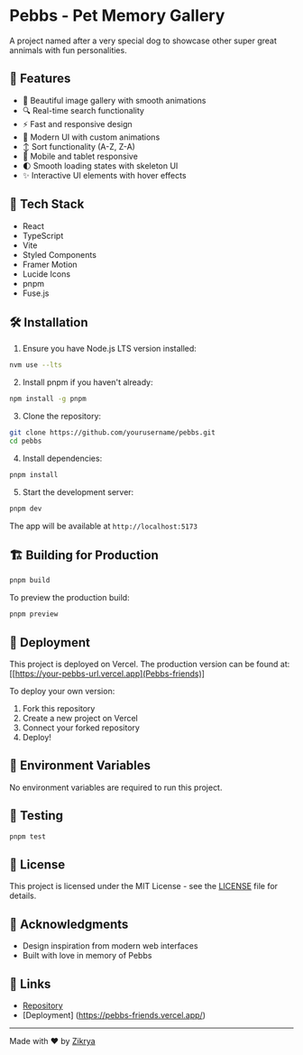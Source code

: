 # Pebbs - Pet Memory Gallery

A project named after a very special dog to showcase other super great annimals with fun personalities.


## 🌟 Features

- 📸 Beautiful image gallery with smooth animations
- 🔍 Real-time search functionality
- ⚡ Fast and responsive design
- 🎨 Modern UI with custom animations
- ↕️ Sort functionality (A-Z, Z-A)
- 📱 Mobile and tablet responsive
- 🌓 Smooth loading states with skeleton UI
- ✨ Interactive UI elements with hover effects

## 🚀 Tech Stack

- React
- TypeScript
- Vite
- Styled Components
- Framer Motion
- Lucide Icons
- pnpm
- Fuse.js

## 🛠️ Installation

1. Ensure you have Node.js LTS version installed:
```bash
nvm use --lts
```

2. Install pnpm if you haven't already:
```bash
npm install -g pnpm
```

3. Clone the repository:
```bash
git clone https://github.com/yourusername/pebbs.git
cd pebbs
```

4. Install dependencies:
```bash
pnpm install
```

5. Start the development server:
```bash
pnpm dev
```

The app will be available at `http://localhost:5173`

## 🏗️ Building for Production

```bash
pnpm build
```

To preview the production build:
```bash
pnpm preview
```

## 🚀 Deployment

This project is deployed on Vercel. The production version can be found at: [[https://your-pebbs-url.vercel.app](Pebbs-friends)]

To deploy your own version:

1. Fork this repository
2. Create a new project on Vercel
3. Connect your forked repository
4. Deploy!

## 📝 Environment Variables

No environment variables are required to run this project.

## 🧪 Testing

```bash
pnpm test
```



## 📜 License

This project is licensed under the MIT License - see the [LICENSE](LICENSE) file for details.

## 🙏 Acknowledgments

- Design inspiration from modern web interfaces
- Built with love in memory of Pebbs

## 🔗 Links

- [Repository](https://github.com/zikrya/Pebbs-friends)
- [Deployment] (https://pebbs-friends.vercel.app/)

---

Made with ♥️ by [Zikrya](https://github.com/zikrya)
